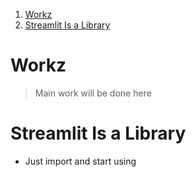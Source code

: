 
1. [Workz](#workz)
2. [Streamlit Is a Library](#streamlit-is-a-library)



# Workz 

> Main work will be done here 

# Streamlit Is a Library 
- Just import and start using